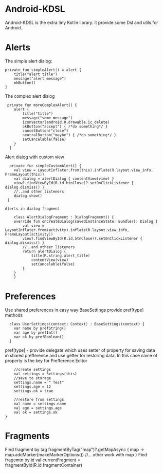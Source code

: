 # Android-KDSL
Android-KDSL is the extra tiny Kotlin library. It provide some Dsl and utils for Android. 
# Alerts

The simple alert dialog: 
  
    private fun simpleAlert() = alert {
        title("alert title")
        message("alert message")
        okButton()
    }
 The complex alert dialog
 
     private fun moreComplexAlert() {
        alert {
            title("title")
            message("some message")
            iconVector(android.R.drawable.ic_delete)
            okButton("accept") { /*do something*/ }
            cancelButton("close")
            neutralButton("maybe") { /*do something*/ }
            setCancelable(false)
        }
      }
  Alert dialog with custom view
  
      private fun simpleCustomAlert() {
        val view = LayoutInflater.from(this).inflate(R.layout.view_info, FrameLayout(this))
        val dialog = alertDialog { contentView(view) }
        view?.findViewById(R.id.btnClose)?.setOnClickListener { dialog.dismiss() }
        //..and other listeners
        dialog.show()
     }
    
    Alerts in dialog fragment
    
        class AlertDialogFragment : DialogFragment() {
        override fun onCreateDialog(savedInstanceState: Bundle?): Dialog {
            val view = LayoutInflater.from(activity).inflate(R.layout.view_info, FrameLayout(activity))
            view?.findViewById(R.id.btnClose)?.setOnClickListener { dialog.dismiss() }
            //..and otheer listeners
            return alertDialog {
                title(R.string.alert_title)
                contentView(view)
                setCancelable(false)
            }
        }
        }
 # Preferences
 Use shared preferences in easy way
 BaseSettings provide pref[type] methods
 
      class UserSettings(context: Context) : BaseSettings(context) {
        var name by prefString()
        var age by prefInt()
        var ok by prefBoolean()
      }

pref[type] - provide delegate which uses setter of property for saving data in shared prefference and use getter for restoring data. In this case name of property is the key for Prefference.Editor

        //create settings
        val settings = Settings(this)
        //save to storage
        settings.name = " Test"
        settings.age = 12
        settings.ok = true

        //restore from settings
        val name = settings.name
        val age = settings.age
        val ok = settings.ok
    }
       
 # Fragments
 Find fragment by tag
        fragmentByTag<SupportMapFragment>("map")?.getMapAsync { map ->
            map.addMarker(makeMarkerOptions())
            //... other work with map
        }
Find fragemtn by id
        val currentFragment = fragmentById<SampleFragment>(R.id.fragmentContainer)

